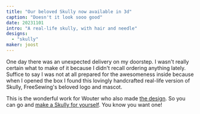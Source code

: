 ```yaml
---
title: "Our beloved Skully now available in 3d"
caption: "Doesn't it look sooo good"
date: 20231101
intro: "A real-life skully, with hair and needle"
designs:
  - "skully"
maker: joost
---
```


One day there was an unexpected delivery on my doorstep. I wasn't really certain what to make of it because I didn't recall ordering anything lately. Suffice to say I was not at all prepared for the awesomeness inside because when I opened the box I found this lovingly handcrafted real-life version of Skully, FreeSewing's beloved logo and mascot.

This is the wonderful work for Wouter who also made [the design](/designs/skully). So you can go and [make a Skully for yourself](/new/skully). You know you want one!

